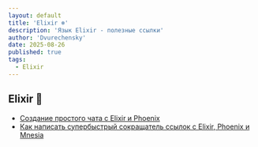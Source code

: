 ```yaml
---
layout: default
title: 'Elixir ❄️'
description: 'Язык Elixir - полезные ссылки'
author: 'Dvurechensky'
date: 2025-08-26
published: true
tags:
  - Elixir
---
```


## Elixir 🚩

- [Создание простого чата с Elixir и Phoenix](https://sheharyar.me/blog/simple-chat-phoenix-elixir/)
- [Как написать супербыстрый сокращатель ссылок с Elixir, Phoenix и Mnesia](https://medium.com/free-code-camp/how-to-write-a-super-fast-link-shortener-with-elixir-phoenix-and-mnesia-70ffa1564b3c)
